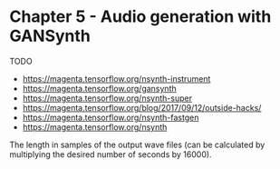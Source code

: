 # Chapter 5 - Audio generation with GANSynth

TODO

- https://magenta.tensorflow.org/nsynth-instrument
- https://magenta.tensorflow.org/gansynth
- https://magenta.tensorflow.org/nsynth-super
- https://magenta.tensorflow.org/blog/2017/09/12/outside-hacks/
- https://magenta.tensorflow.org/nsynth-fastgen
- https://magenta.tensorflow.org/nsynth

The length in samples of the output wave files (can be calculated by multiplying the desired number of seconds by 16000).

